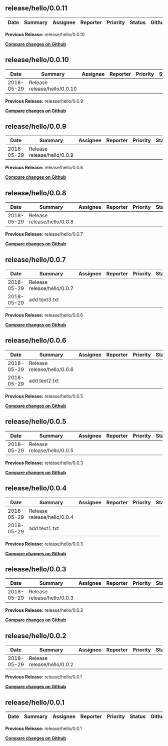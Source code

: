 
## release/hello/0.0.11

| Date | Summary | Assignee | Reporter | Priority | Status | Github | JIRA |
|------|---------|----------|----------|----------|--------|--------|------|

__Previous Release:__ release/hello/0.0.10

__[Compare changes on Github](https://github.com/steveliu-formlabs/release-notes-generator/compare/release/hello/0.0.10...release/hello/0.0.11)__


## release/hello/0.0.10

| Date | Summary | Assignee | Reporter | Priority | Status | Github | JIRA |
|------|---------|----------|----------|----------|--------|--------|------|
|2018-05-29|Release release/hello/0.0.10|||||[](https://github.com/Formlabs/factory-software/pull/)|[](https://formlabs.atlassian.net/browse/)|

__Previous Release:__ release/hello/0.0.9

__[Compare changes on Github](https://github.com/steveliu-formlabs/release-notes-generator/compare/release/hello/0.0.9...release/hello/0.0.10)__


## release/hello/0.0.9

| Date | Summary | Assignee | Reporter | Priority | Status | Github | JIRA |
|------|---------|----------|----------|----------|--------|--------|------|
|2018-05-29|Release release/hello/0.0.9|||||[](https://github.com/Formlabs/factory-software/pull/)|[](https://formlabs.atlassian.net/browse/)|

__Previous Release:__ release/hello/0.0.8

__[Compare changes on Github](https://github.com/steveliu-formlabs/release-notes-generator/compare/release/hello/0.0.8...release/hello/0.0.9)__


## release/hello/0.0.8

| Date | Summary | Assignee | Reporter | Priority | Status | Github | JIRA |
|------|---------|----------|----------|----------|--------|--------|------|
|2018-05-29|Release release/hello/0.0.8|||||[](https://github.com/Formlabs/factory-software/pull/)|[](https://formlabs.atlassian.net/browse/)|

__Previous Release:__ release/hello/0.0.7

__[Compare changes on Github](https://github.com/steveliu-formlabs/release-notes-generator/compare/release/hello/0.0.7...release/hello/0.0.8)__


## release/hello/0.0.7

| Date | Summary | Assignee | Reporter | Priority | Status | Github | JIRA |
|------|---------|----------|----------|----------|--------|--------|------|
|2018-05-29|Release release/hello/0.0.7|||||[](https://github.com/Formlabs/factory-software/pull/)|[](https://formlabs.atlassian.net/browse/)|
|2018-05-29|add text3.txt|||||[](https://github.com/Formlabs/factory-software/pull/)|[](https://formlabs.atlassian.net/browse/)|

__Previous Release:__ release/hello/0.0.6

__[Compare changes on Github](https://github.com/steveliu-formlabs/release-notes-generator/compare/release/hello/0.0.6...release/hello/0.0.7)__


## release/hello/0.0.6

| Date | Summary | Assignee | Reporter | Priority | Status | Github | JIRA |
|------|---------|----------|----------|----------|--------|--------|------|
|2018-05-29|Release release/hello/0.0.6|||||[](https://github.com/Formlabs/factory-software/pull/)|[](https://formlabs.atlassian.net/browse/)|
|2018-05-29|add text2.txt|||||[](https://github.com/Formlabs/factory-software/pull/)|[](https://formlabs.atlassian.net/browse/)|

__Previous Release:__ release/hello/0.0.5

__[Compare changes on Github](https://github.com/steveliu-formlabs/release-notes-generator/compare/release/hello/0.0.5...release/hello/0.0.6)__


## release/hello/0.0.5

| Date | Summary | Assignee | Reporter | Priority | Status | Github | JIRA |
|------|---------|----------|----------|----------|--------|--------|------|
|2018-05-29|Release release/hello/0.0.5|||||[](https://github.com/Formlabs/factory-software/pull/)|[](https://formlabs.atlassian.net/browse/)|

__Previous Release:__ release/hello/0.0.3

__[Compare changes on Github](https://github.com/steveliu-formlabs/release-notes-generator/compare/release/hello/0.0.3...release/hello/0.0.5)__


## release/hello/0.0.4

| Date | Summary | Assignee | Reporter | Priority | Status | Github | JIRA |
|------|---------|----------|----------|----------|--------|--------|------|
|2018-05-29|Release release/hello/0.0.4|||||[](https://github.com/Formlabs/factory-software/pull/)|[](https://formlabs.atlassian.net/browse/)|
|2018-05-29|add text1.txt|||||[](https://github.com/Formlabs/factory-software/pull/)|[](https://formlabs.atlassian.net/browse/)|

__Previous Release:__ release/hello/0.0.3

__[Compare changes on Github](https://github.com/steveliu-formlabs/release-notes-generator/compare/release/hello/0.0.3...release/hello/0.0.4)__


## release/hello/0.0.3

| Date | Summary | Assignee | Reporter | Priority | Status | Github | JIRA |
|------|---------|----------|----------|----------|--------|--------|------|
|2018-05-29|Release release/hello/0.0.3|||||[](https://github.com/Formlabs/factory-software/pull/)|[](https://formlabs.atlassian.net/browse/)|

__Previous Release:__ release/hello/0.0.2

__[Compare changes on Github](https://github.com/steveliu-formlabs/release-notes-generator/compare/release/hello/0.0.2...release/hello/0.0.3)__


## release/hello/0.0.2

| Date | Summary | Assignee | Reporter | Priority | Status | Github | JIRA |
|------|---------|----------|----------|----------|--------|--------|------|
|2018-05-29|Release release/hello/0.0.2|||||[](https://github.com/Formlabs/factory-software/pull/)|[](https://formlabs.atlassian.net/browse/)|

__Previous Release:__ release/hello/0.0.1

__[Compare changes on Github](https://github.com/steveliu-formlabs/release-notes-generator/compare/release/hello/0.0.1...release/hello/0.0.2)__


## release/hello/0.0.1

| Date | Summary | Assignee | Reporter | Priority | Status | Github | JIRA |
|------|---------|----------|----------|----------|--------|--------|------|

__Previous Release:__ release/hello/0.0.1

__[Compare changes on Github](https://github.com/steveliu-formlabs/release-notes-generator/compare/release/hello/0.0.1...release/hello/0.0.1)__

